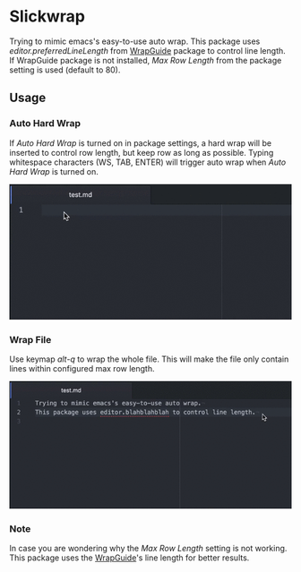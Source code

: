 # Slickwrap

Trying to mimic emacs's easy-to-use auto wrap.
This package uses _editor.preferredLineLength_ from [WrapGuide](https://github.com/atom/wrap-guide) package to control line length. If WrapGuide package is not installed, _Max Row Length_ from the package setting is used (default to 80).

## Usage

### Auto Hard Wrap

If _Auto Hard Wrap_ is turned on in package settings, a hard wrap will be inserted to control row length, but keep row as long as possible. Typing whitespace characters (WS, TAB, ENTER) will trigger auto wrap when _Auto Hard Wrap_ is turned on.

![Auto Wrap Demo](./pics/autowrap.gif)

### Wrap File

Use keymap _alt-q_ to wrap the whole file. This will make the file only contain lines within configured max row length.

![File Wrap Demo](./pics/altq.gif)

### Note

In case you are wondering why the _Max Row Length_ setting is not working. This package uses the [WrapGuide](https://github.com/atom/wrap-guide)'s line length for better results.
